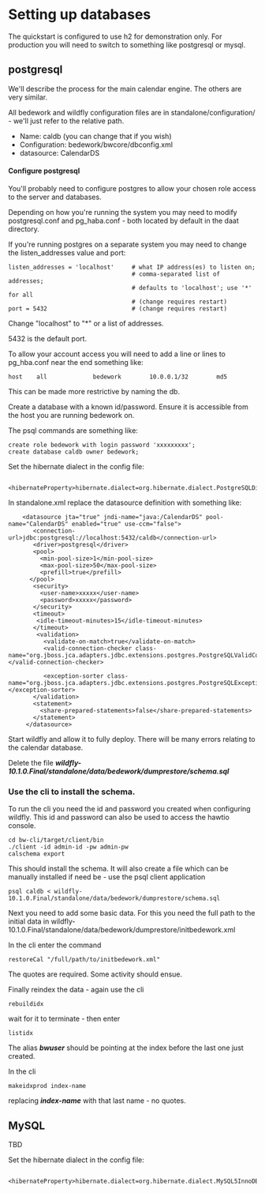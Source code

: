 # Setting up databases
The quickstart is configured to use h2 for demonstration only. For production you will need to switch to something like postgresql or mysql. 

## postgresql
We'll describe the process for the main calendar engine. The others are very similar.

All bedework and wildfly configuration files are in standalone/configuration/ - we'll just refer to the relative path. 

  * Name: caldb (you can change that if you wish)
  * Configuration: bedework/bwcore/dbconfig.xml
  * datasource: CalendarDS

#### Configure postgresql
You'll probably need to configure postgres to allow your chosen role access to the server and databases.

Depending on how you're running the system you may need to modify postgresql.conf and pg_haba.conf - both located by default in the daat directory.

If you're running postgres on a separate system you may need to change the listen_addresses value and port:

```
listen_addresses = 'localhost'     # what IP address(es) to listen on;
                                   # comma-separated list of addresses;
                                   # defaults to 'localhost'; use '*' for all
                                   # (change requires restart)
port = 5432                        # (change requires restart)            
```

Change "localhost" to "*" or a list of addresses.

5432 is the default port.

To allow your account access you will need to add a line or lines to pg_hba.conf near the end something like:

```
host    all             bedework        10.0.0.1/32        md5
```
This can be made more restrictive by naming the db.


Create a database with a known id/password. Ensure it is accessible from the host you are running bedework on.

The psql commands are something like:

```
create role bedework with login password 'xxxxxxxxx';
create database caldb owner bedework;
```

Set the hibernate dialect in the config file:
```
    <hibernateProperty>hibernate.dialect=org.hibernate.dialect.PostgreSQLDialect</hibernateProperty>
```

In standalone.xml replace the datasource definition with something like:

```
    <datasource jta="true" jndi-name="java:/CalendarDS" pool-name="CalendarDS" enabled="true" use-ccm="false">
       <connection-url>jdbc:postgresql://localhost:5432/caldb</connection-url>
       <driver>postgresql</driver>
       <pool>
         <min-pool-size>1</min-pool-size>
         <max-pool-size>50</max-pool-size>
         <prefill>true</prefill>
      </pool>
       <security>
         <user-name>xxxxx</user-name>
         <password>xxxxx</password>
       </security>
       <timeout>
        <idle-timeout-minutes>15</idle-timeout-minutes>
       </timeout>
        <validation>
          <validate-on-match>true</validate-on-match>
          <valid-connection-checker class-name="org.jboss.jca.adapters.jdbc.extensions.postgres.PostgreSQLValidConnectionChecker"></valid-connection-checker>

          <exception-sorter class-name="org.jboss.jca.adapters.jdbc.extensions.postgres.PostgreSQLExceptionSorter"></exception-sorter>
       </validation>
       <statement>
         <share-prepared-statements>false</share-prepared-statements>
       </statement>
     </datasource>
```

Start wildfly and allow it to fully deploy. There will be many errors relating to the calendar database.

Delete the file ***wildfly-10.1.0.Final/standalone/data/bedework/dumprestore/schema.sql***

### Use the cli to install the schema.

To run the cli you need the id and password you created when configuring wildfly. This id and password can also be used to access the hawtio console.

```
cd bw-cli/target/client/bin
./client -id admin-id -pw admin-pw
calschema export
```

This should install the schema. It will also create a file which can be manually installed if need be - use the psql client application

```
psql caldb < wildfly-10.1.0.Final/standalone/data/bedework/dumprestore/schema.sql
```

Next you need to add some basic data. For this you need the full path to the initial data in wildfly-10.1.0.Final/standalone/data/bedework/dumprestore/initbedework.xml

In the cli enter the command

```
restoreCal "/full/path/to/initbedework.xml"
```
The quotes are required. Some activity should ensue.

Finally reindex the data - again use the cli

```
rebuildidx
```

wait for it to terminate - then enter

```
listidx
```
The alias ***bwuser*** should be pointing at the index before the last one just created.

In the cli

```
makeidxprod index-name
```
replacing ***index-name*** with that last name - no quotes.

## MySQL

TBD

Set the hibernate dialect in the config file:
```
    <hibernateProperty>hibernate.dialect=org.hibernate.dialect.MySQL5InnoDBDialect</hibernateProperty>
```
